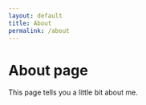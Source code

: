 ```yaml
---
layout: default
title: About
permalink: /about
---
```

# About page

This page tells you a little bit about me.

